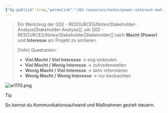 ```yaml
---
{"dg-publish":true,"permalink":"/02-resources/notes/power-interest-matrix/","tags":["projektmanagement"],"noteIcon":"","updated":"2025-07-12T13:31:41.311+02:00"}
---
```


>Ein Werkzeug der [[02 - RESOURCES/Notes/Stakeholder-Analyse\|Stakeholder-Analyse]], um [[02 - RESOURCES/Notes/Stakeholder\|Stakeholder]] nach **Macht (Power)** und **Interesse** am Projekt zu sortieren.

> [!info] Quadranten:
> 
> - **Viel Macht / Viel Interesse** → eng einbinden
> - **Viel Macht / Wenig Interesse** → zufriedenstellen
> - **Wenig Macht / Viel Interesse** → aktiv informieren
> - **Wenig Macht / Wenig Interesse** → nur beobachten

![w1170.png](/img/user/02%20-%20RESOURCES/Files/w1170.png)
> [!tip]  
> So kannst du Kommunikationsaufwand und Maßnahmen gezielt steuern.
